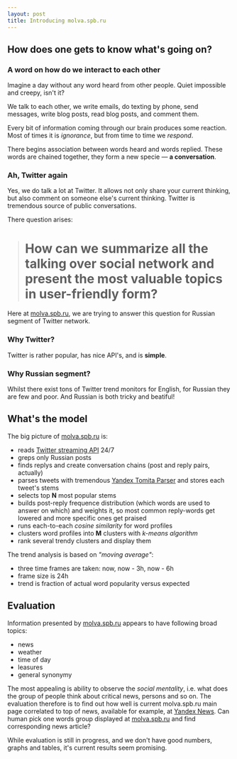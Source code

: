 ```yaml
---
layout: post
title: Introducing molva.spb.ru 
---
```


## How does one gets to know what's going on?

### A word on how do we interact to each other

Imagine a day without any word heard from other people.
Quiet impossible and creepy, isn't it?

We talk to each other, we write emails, do texting by phone, 
send messages, write blog posts, read blog posts, and comment them.

Every bit of information coming through our brain produces some reaction.
Most of times it is *ignorance*, but from time to time we *respond*.

There begins association between words heard and words replied.
These words are chained together, they form a new specie &mdash; **a conversation**.

### Ah, Twitter again

Yes, we do talk a lot at Twitter. It allows not only share your current thinking,
but also comment on someone else's current thinking. Twitter is tremendous source
of public conversations.

There question arises:

> # How can we summarize all the talking over social network and present the most valuable topics in user-friendly form?

Here at [molva.spb.ru](http://molva.spb.ru/), we are trying to answer this question for Russian segment of Twitter network.

### Why Twitter?

Twitter is rather popular, has nice API's, and is **simple**.

### Why Russian segment?

Whilst there exist tons of Twitter trend monitors for English, for Russian they are few and poor.
And Russian is both tricky and beatiful!


## What's the model

The big picture of [molva.spb.ru](http://molva.spb.ru/) is:

- reads [Twitter streaming API](https://dev.twitter.com/docs/api) 24/7
- greps only Russian posts
- finds replys and create conversation chains (post and reply pairs, actually)
- parses tweets with tremendous [Yandex Tomita Parser](http://api.yandex.ru/tomita/) and stores each tweet's stems
- selects top **N** most popular stems 
- builds post-reply frequence distribution (which words are used to answer on which) and weights it, so most common reply-words get lowered and more specific ones get praised
- runs each-to-each *cosine similarity* for word profiles
- clusters word profiles into **M** clusters with *k-means algorithm*
- rank several trendy clusters and display them

The trend analysis is based on *"moving average"*:

- three time frames are taken: now, now - 3h, now - 6h
- frame size is 24h
- trend is fraction of actual word popularity versus expected

## Evaluation

Information presented by [molva.spb.ru](http://molva.spb.ru/) appears to have following broad topics:

- news 
- weather
- time of day
- leasures
- general synonymy

The most appealing is ability to observe the *social mentality*, i.e. what does the group of people think about critical news, persons and so on.
The evaluation therefore is to find out how well is current molva.spb.ru main page correlated to top of news, available for example, at [Yandex News](http://news.yandex.ru/).
Can human pick one words group displayed at [molva.spb.ru](http://molva.spb.ru/) and find corresponding news article?

While evaluation is still in progress, and we don't have good numbers, graphs and tables, it's current results seem promising.



